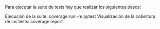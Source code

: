  


Para ejecutar la suite de tests hay que realizar los siguientes pasos:

Ejecución de la suite: 
    coverage run -m pytest
Visualización de la cobertura de los tests:
    coverage report